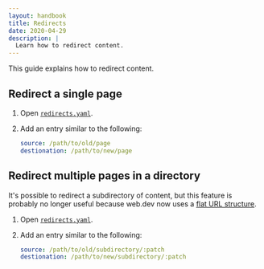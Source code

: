 ```yaml
---
layout: handbook
title: Redirects
date: 2020-04-29
description: |
  Learn how to redirect content.
---
```


This guide explains how to redirect content.

## Redirect a single page

1. Open [`redirects.yaml`][source].
1. Add an entry similar to the following:

   ```yaml
   source: /path/to/old/page
   destionation: /path/to/new/page
   ```

## Redirect multiple pages in a directory

It's possible to redirect a subdirectory of content, but this feature
is probably no longer useful because web.dev now uses a [flat URL structure][flat].

1. Open [`redirects.yaml`][source].
1. Add an entry similar to the following:

   ```yaml
   source: /path/to/old/subdirectory/:patch
   destionation: /path/to/new/subdirectory/:patch
   ```

[source]: https://github.com/GoogleChrome/web.dev/blob/master/redirects.yaml
[flat]: https://joeyhoer.com/flat-vs-hierarchical-url-structure-420f178c
